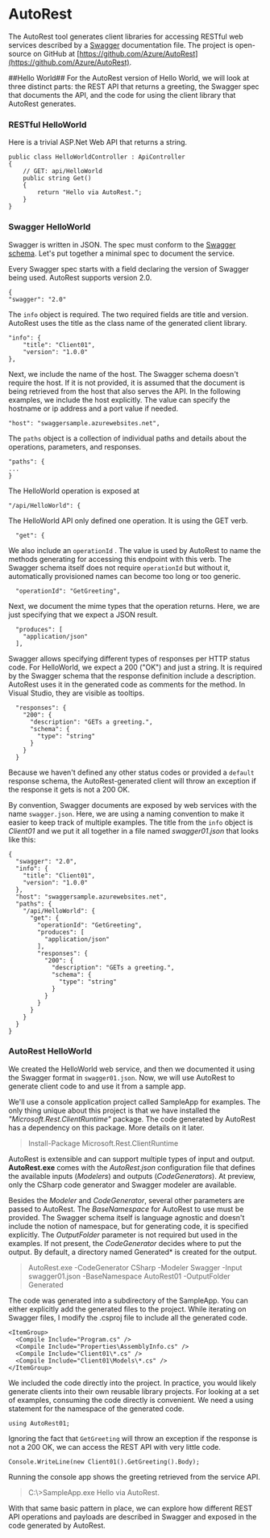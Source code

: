# AutoRest #

The AutoRest tool generates client libraries for accessing RESTful web services described by a [Swagger](http://github.com/swagger-api/swagger-spec) documentation file. 
The project is open-source on GitHub at [https://github.com/Azure/AutoRest](https://github.com/Azure/AutoRest).

##Hello World##
For the AutoRest version  of Hello World, we will look at three distinct parts: the REST API that returns a greeting, the Swagger spec that documents the API, and the code for using the client library that AutoRest generates. 
### RESTful HelloWorld ###
Here is a trivial ASP.Net Web API that returns a string.
```
public class HelloWorldController : ApiController
{
    // GET: api/HelloWorld
    public string Get()
    {
        return "Hello via AutoRest.";
    }
}
```

### Swagger HelloWorld ###
Swagger is written in JSON. The spec must conform to the [Swagger schema](https://raw.githubusercontent.com/swagger-api/swagger-spec/master/schemas/v2.0/schema.json).
Let's put together a minimal spec to document the service.

Every Swagger spec starts with a field declaring the version of Swagger being used. AutoRest supports version 2.0.
```
{
"swagger": "2.0"
```

The `info` object is required. The two required fields are title and version.
AutoRest uses the title as the class name of the generated client library. 
```
"info": {
    "title": "Client01",
    "version": "1.0.0"
},
```
Next, we include the name of the host. The Swagger schema doesn't require the host. If it is not provided, it is assumed that the document is being retrieved from the host that also serves the API. In the following examples, we include the host explicitly. The value can specify the hostname or ip address and a port value if needed. 
```
"host": "swaggersample.azurewebsites.net",
```
The `paths` object is a collection of individual paths and details about the operations, parameters, and responses.
```
"paths": {
...
}
```
The HelloWorld operation is exposed at
```
"/api/HelloWorld": {
```
The HelloWorld API only defined one operation. It is using the GET verb.
```
  "get": {
```    
We also include an `operationId` . The value is used by AutoRest to name the methods generating for accessing this endpoint with this verb. The Swagger schema itself does not require `operationId` but without it, automatically provisioned names can become too long or too generic. 
```
  "operationId": "GetGreeting",
```
Next, we document the mime types that the operation returns. Here, we are just specifying that we expect a JSON result.
```
  "produces": [
    "application/json"
  ],
```
Swagger allows specifying different types of responses per HTTP status code. For HelloWorld, we expect a 200 ("OK") and just a string. It is required by the Swagger schema that the response definition include a description. AutoRest uses it in the generated code as comments for the method. In Visual Studio, they are visible as tooltips. 
```
  "responses": {
    "200": {
      "description": "GETs a greeting.",
      "schema": {
        "type": "string"
      }
    }
  }
```
Because we haven't defined any other status codes or provided a `default` response schema, the AutoRest-generated client will throw an exception if the response it gets is not a 200 OK.

By convention, Swagger documents are exposed by web services with the name `swagger.json`.  Here, we are using a naming convention to make it easier to keep track of multiple examples. The title from the `info` object is *Client01* and we put it all together in a file named *swagger01.json* that looks like this:
```
{
  "swagger": "2.0",
  "info": {
    "title": "Client01",
    "version": "1.0.0"
  },
  "host": "swaggersample.azurewebsites.net",
  "paths": {
    "/api/HelloWorld": {
      "get": {
        "operationId": "GetGreeting",
        "produces": [
          "application/json"
        ],
        "responses": {
          "200": {
            "description": "GETs a greeting.",
            "schema": {
              "type": "string"
            }
          }
        }
      }
    }
  }
}
```

### AutoRest HelloWorld ###
We created the HelloWorld web service, and then we documented it using the Swagger format in `swagger01.json`. Now, we will use AutoRest to generate client code to and use it from a sample app. 

We'll use a console application project called SampleApp for examples. The only thing unique about this project is that we have installed the *"Microsoft.Rest.ClientRuntime"* package. The code generated by AutoRest has a dependency on this package. More details on it later.

> Install-Package Microsoft.Rest.ClientRuntime

AutoRest is extensible and can support multiple types of input and output. **AutoRest.exe** comes with the *AutoRest.json* configuration file that defines the available inputs (*Modelers*) and outputs (*CodeGenerators*). At preview, only the CSharp code generator and Swagger modeler are available.

Besides the *Modeler* and *CodeGenerator*, several other parameters are passed to AutoRest. The *BaseNamespace* for AutoRest to use must be provided. The Swagger schema itself is language agnostic and doesn't include the notion of namespace, but for generating code, it is specified explicitly. The *OutputFolder* parameter is not required but used in the examples. If not present, the *CodeGenerator* decides where to put the output. By default, a directory named Generated* is created for the output.

>AutoRest.exe -CodeGenerator CSharp -Modeler Swagger -Input swagger01.json 
>-BaseNamespace AutoRest01 -OutputFolder Generated

The code was generated into a subdirectory of the SampleApp. You can either explicitly add the generated files to the project. While iterating on Swagger files, I modify the .csproj file to include all the generated code.
```
<ItemGroup>
  <Compile Include="Program.cs" />
  <Compile Include="Properties\AssemblyInfo.cs" />
  <Compile Include="Client01\*.cs" />
  <Compile Include="Client01\Models\*.cs" />
</ItemGroup>
```

We included the code directly into the project. In practice, you would likely generate clients into their own reusable library projects. For looking at a set of examples, consuming the code directly is convenient. We need a using statement for the namespace of the generated code.
```
using AutoRest01;
```
Ignoring the fact that `GetGreeting` will throw an exception if the response is not a 200 OK, we can access the REST API with very little code.
```
Console.WriteLine(new Client01().GetGreeting().Body);
```
Running the console app shows the greeting retrieved from the service API.
>C:\\>SampleApp.exe
>Hello via AutoRest.

With that same basic pattern in place, we can explore how different REST API operations and payloads are described in Swagger and exposed in the code generated by AutoRest.